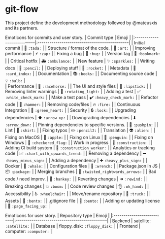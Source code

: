 # git-flow

This project define the development methodology followed by @mateusxis and its partners.

Emoticons for commits and user story.
|   Commit type              | Emoji                                         |
|:---------------------------|:----------------------------------------------|
| Initial commit             | :tada: `:tada:`                               |
| Structure / format of the code.   | :art: `:art:`                            |
| Improving performance      | :zap: `:zap:`                                 |
| Fixing a bug               | :bug: `:bug:`                                 |
| Version tag                | :bookmark: `:bookmark:`                       |
| Critical hotfix            | :ambulance: `:ambulance:`                     |
| New feature                | :sparkles: `:sparkles:`                       |
| Writing docs               | :pencil: `:pencil:`                           |
| Deploying stuff            | :rocket: `:rocket:`                           |
| Metadata                   | :card_index: `:card_index:`                   |
| Documentation              | :books: `:books:`                             |
| Documenting source code    | :bulb: `:bulb:`                               |  
| Performance                | :racehorse: `:racehorse:`                     |
| The UI and style files     | :lipstick: `:lipstick:`                       |
| Removing linter warnings   | :rotating_light: `:rotating_light:`           |
| Adding a test              | :white_check_mark: `:white_check_mark:`       |
| Make a test pass           | :heavy_check_mark: `:heavy_check_mark:`       |
| Refactor code              | :hammer: `:hammer:`                           |
| Removing code/files        | :fire: `:fire:`                               |
| Continuous Integration     | :green_heart: `:green_heart:`                 |
| Security                   | :lock: `:lock:`                               |
| Upgrading dependencies     | :arrow_up: `:arrow_up:`                       |
| Downgrading dependencies   | :arrow_down: `:arrow_down:`                   |
| Pinning dependencies to specific versions.   | :pushpin: `:pushpin:`                   |
| Lint                       | :shirt: `:shirt:`                             |
| Fixing typos               | :pencil2: `:pencil2:`                         |
| Translation                | :alien: `:alien:`                             |
| Fixing on MacOS            | :apple: `:apple:`                             |
| Fixing on Linux            | :penguin: `:penguin:`                         |
| Fixing on Windows          | :checkered_flag: `:checkered_flag:`           |
| Work in progress           | :construction:  `:construction:`              |
| Adding CI build system     | :construction_worker: `:construction_worker:` |
| Analytics or tracking code | :chart_with_upwards_trend: `:chart_with_upwards_trend:` |
| Removing a dependency      | :heavy_minus_sign: `:heavy_minus_sign:`       |
| Adding a dependency        | :heavy_plus_sign: `:heavy_plus_sign:`         |
| Docker                     | :whale: `:whale:`                             |
| Configuration files        | :wrench: `:wrench:`                           |
| Package.json in JS         | :package: `:package:`                         |
| Merging branches           | :twisted_rightwards_arrows: `:twisted_rightwards_arrows:` |
| Bad code / need improv.    | :hankey: `:hankey:`                           |
| Reverting changes          | :rewind: `:rewind:`                           |
| Breaking changes           | :boom: `:boom:`                               |
| Code review changes        | :ok_hand: `:ok_hand:`                         |
| Accessibility              | :wheelchair: `:wheelchair:`                   |
| Move/rename repository     | :truck: `:truck:`                             |
| Assets                     | :bento: `:bento:`                             |
| .gitignore file            | :bento: `:bento:`                             |
| Adding or updating license | :page_facing_up: `:page_facing_up:`           |

Emoticons for user story.
|   Repository type          | Emoji                                         |
|:---------------------------|:----------------------------------------------|
| Backend                    | satellite: `:satellite:`                      |
| Database                   | floppy_disk: `:floppy_disk:`                  |
| Frontend                   | computer: `:computer:`                        |
